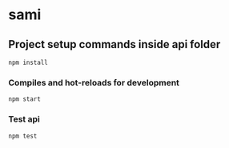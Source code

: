 # sami

## Project setup commands inside api folder
```
npm install
```

### Compiles and hot-reloads for development
```
npm start
```

### Test api
```
npm test
```
